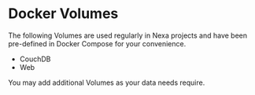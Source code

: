 # Docker Volumes

The following Volumes are used regularly in Nexa projects and have been pre-defined in Docker Compose for your convenience.

- CouchDB
- Web

You may add additional Volumes as your data needs require.
